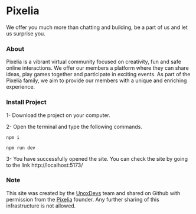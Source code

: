 # Pixelia

We offer you much more than chatting and building, be a part of us and let us surprise you.


### About
Pixelia is a vibrant virtual community focused on creativity, fun and safe online interactions. We offer our members a platform where they can share ideas, play games together and participate in exciting events. As part of the Pixelia family, we aim to provide our members with a unique and enriching experience.
### Install Project

1- Download the project on your computer.

2- Open the terminal and type the following commands.
```
npm i
```
```
npm run dev
```

3- You have successfully opened the site. You can check the site by going to the link http://localhost:5173/
### Note
This site was created by the [UnoxDevs](https://www.unoxdevs.fun/) team and shared on Github with permission from the [Pixelia](https://discord.gg/playpixelia) founder. Any further sharing of this infrastructure is not allowed.